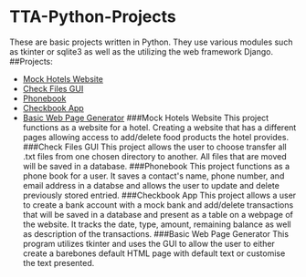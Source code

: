 # TTA-Python-Projects
These are basic projects written in Python. They use various modules such as tkinter or sqlite3 as well as the utilizing the web framework Django.
##Projects:
- [Mock Hotels Website](https://github.com/Itz-Djin/TTA-Python-Projects/tree/main/Projects/techproject)
- [Check Files GUI](https://github.com/Itz-Djin/TTA-Python-Projects/tree/main/Assignments/File_Transfer_Assignment)
- [Phonebook](https://github.com/Itz-Djin/TTA-Python-Projects/tree/main/Projects/project_phonebook)
- [Checkbook App](https://github.com/Itz-Djin/TTA-Python-Projects/tree/main/Projects/Django_Checkbook_Project)
- [Basic Web Page Generator](https://github.com/Itz-Djin/TTA-Python-Projects/tree/main/Projects/web_page_generator)
###Mock Hotels Website
This project functions as a website for a hotel. Creating a website that has a different pages allowing access to add/delete food products the hotel provides.
###Check Files GUI
This project allows the user to choose transfer all .txt files from one chosen directory to another. All files that are moved will be saved in a database.
###Phonebook
This project functions as a phone book for a user. It saves a contact's name, phone number, and email address in a databse and allows the user to update and delete previously stored entried.
###Checkbook App
This project allows a user to create a bank account with a mock bank and add/delete transactions that will be saved in a database and present as a table on a webpage of the website. It tracks the date, type, amount, remaining balance as well as description of the transactions. 
###Basic Web Page Generator
This program utilizes tkinter and uses the GUI to allow the user to either create a barebones default HTML page with default text or customise the text presented. 
